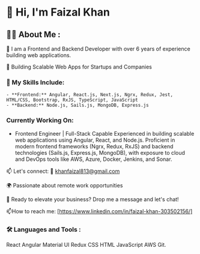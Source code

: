 # 👋 Hi, I'm Faizal Khan
## 👩‍💻 About Me :
👋 I am a Frontend and Backend Developer with over 6 years of experience building web applications.

🔧 Building Scalable Web Apps for Startups and Companies

### 🚀 My Skills Include:
    - **Frontend:** Angular, React.js, Next.js, Ngrx, Redux, Jest, HTML/CSS, Bootstrap, RxJS, TypeScript, JavaScript
    - **Backend:** Node.js, Sails.js, MongoDB, Express.js

### Currently Working On:
- Frontend Engineer | Full-Stack Capable
Experienced in building scalable web applications using Angular, React, and Node.js. Proficient in modern frontend frameworks (Ngrx, Redux, RxJS) and backend technologies (Sails.js, Express.js, MongoDB), with exposure to cloud and DevOps tools like AWS, Azure, Docker, Jenkins, and Sonar.

📫 Let's connect: 📧 khanfaizal813@gmail.com

🌍 Passionate about remote work opportunities

🤝 Ready to elevate your business? Drop me a message and let's chat!

📫How to reach me: [https://www.linkedin.com/in/faizal-khan-303502156/]

### 🛠️ Languages and Tools :
React Angular Material UI  Redux   CSS  HTML  JavaScript  AWS  Git.
